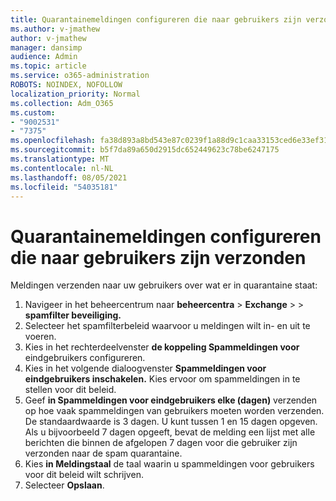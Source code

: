 ```yaml
---
title: Quarantainemeldingen configureren die naar gebruikers zijn verzonden
ms.author: v-jmathew
author: v-jmathew
manager: dansimp
audience: Admin
ms.topic: article
ms.service: o365-administration
ROBOTS: NOINDEX, NOFOLLOW
localization_priority: Normal
ms.collection: Adm_O365
ms.custom:
- "9002531"
- "7375"
ms.openlocfilehash: fa38d893a8bd543e87c0239f1a88d9c1caa33153ced6e33ef31c309be8989e95
ms.sourcegitcommit: b5f7da89a650d2915dc652449623c78be6247175
ms.translationtype: MT
ms.contentlocale: nl-NL
ms.lasthandoff: 08/05/2021
ms.locfileid: "54035181"
---
```

# <a name="configure-quarantine-notifications-sent-to-users"></a>Quarantainemeldingen configureren die naar gebruikers zijn verzonden

Meldingen verzenden naar uw gebruikers over wat er in quarantaine staat:

1. Navigeer in het beheercentrum naar **beheercentra**  >  **Exchange**  >    >  **spamfilter beveiliging.**
2. Selecteer het spamfilterbeleid waarvoor u meldingen wilt in- en uit te voeren.
3. Kies in het rechterdeelvenster **de koppeling Spammeldingen voor** eindgebruikers configureren.
4. Kies in het volgende dialoogvenster **Spammeldingen voor eindgebruikers inschakelen.** Kies ervoor om spammeldingen in te stellen voor dit beleid.
5. Geef **in Spammeldingen voor eindgebruikers elke (dagen)** verzenden op hoe vaak spammeldingen van gebruikers moeten worden verzenden. De standaardwaarde is 3 dagen. U kunt tussen 1 en 15 dagen opgeven. Als u bijvoorbeeld 7 dagen opgeeft, bevat de melding een lijst met alle berichten die binnen de afgelopen 7 dagen voor die gebruiker zijn verzonden naar de spam quarantaine.
6. Kies **in Meldingstaal** de taal waarin u spammeldingen voor gebruikers voor dit beleid wilt schrijven.
7. Selecteer **Opslaan**.
